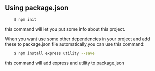 ## Using package.json 

```sh
	$ npm init
```
this command will let you put some info about this project.

When you want use some other dependencies in your project and add these to package.json file automatically,you can use this command:

```sh
	$ npm install express utility --save
```
this command will add express and utility to package.json
